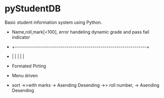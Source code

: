 # pyStudentDB

Basic student information system using Python.

- Name,roll,mark[<100], error handeling dynamic grade and pass fail indicator
- +------------------------------------------------------------------+
- | | | | |
- Formated Pirting
- Menu driven

- sort
  ->>with marks
  -> Asending Desending
  ->> roll number,
  -> Asending Desending

